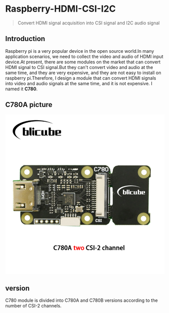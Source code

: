 # Raspberry-HDMI-CSI-I2C
> Convert HDMI signal acquisition into CSI signal and I2C audio signal
## Introduction
Raspberry pi is a very popular device in the open source world.In many application scenarios, we need to collect the video and audio of HDMI input device.At present, there are some modules on the market that can convert HDMI signal to CSI signal.But they can't convert video and audio at the same time, and they are very expensive, and they are not easy to install on raspberry pi.Therefore, I design a module that can convert HDMI signals into video and audio signals at the same time, and it is not expensive. I named it **C780**.
## C780A picture
![](/images/C780A.jpg)
## version
C780 module is divided into C780A and C780B versions according to the number of CSI-2 channels.

